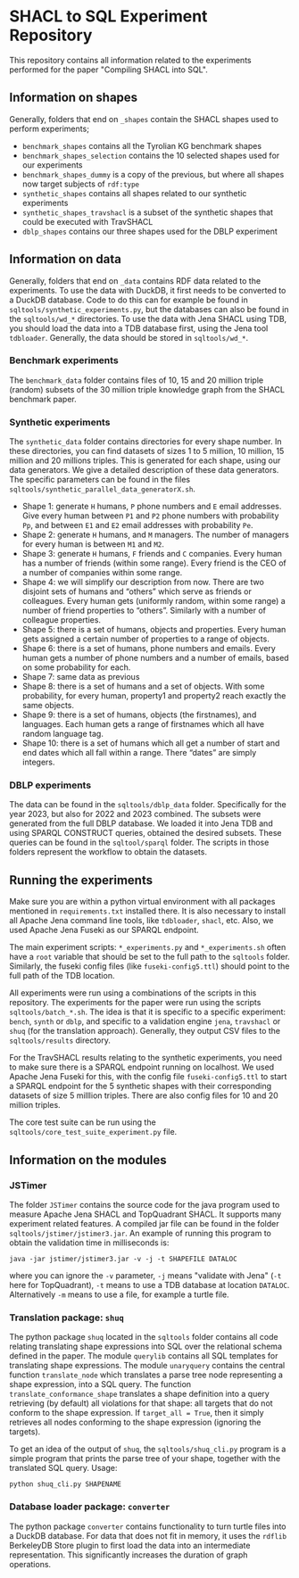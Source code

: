 # SHACL to SQL Experiment Repository

This repository contains all information related to the experiments performed for the paper "Compiling SHACL into SQL".

## Information on shapes
Generally, folders that end on `_shapes` contain the SHACL shapes used to perform experiments;
- `benchmark_shapes` contains all the Tyrolian KG benchmark shapes
- `benchmark_shapes_selection` contains the 10 selected shapes used for our experiments
- `benchmark_shapes_dummy` is a copy of the previous, but where all shapes now target subjects of `rdf:type`
- `synthetic_shapes` contains all shapes related to our synthetic experiments
- `synthetic_shapes_travshacl` is a subset of the synthetic shapes that could be executed with TravSHACL
- `dblp_shapes` contains our three shapes used for the DBLP experiment

## Information on data
Generally, folders that end on `_data` contains RDF data related to the experiments. To use the data with DuckDB, it first needs to be converted to a DuckDB database. Code to do this can for example be found in `sqltools/synthetic_experiments.py`, but the databases can also be found in the `sqltools/wd_*` directories.
To use the data with Jena SHACL using TDB, you should load the data into a TDB database first, using the Jena tool `tdbloader`. Generally, the data should be stored in `sqltools/wd_*`.

### Benchmark experiments
The `benchmark_data` folder contains files of 10, 15 and 20 million triple (random) subsets of the 30 million triple knowledge graph from the SHACL benchmark paper.

### Synthetic experiments
The `synthetic_data` folder contains directories for every shape number. In these directories, you can find datasets of sizes 1 to 5 million, 10 million, 15 million and 20 millions triples. This is generated for each shape, using our data generators. We give a detailed description of these data generators. The specific parameters can be found in the files `sqltools/synthetic_parallel_data_generatorX.sh`.
- Shape 1: generate `H` humans, `P` phone numbers and `E` email addresses. Give every human between `P1` and `P2` phone numbers with probability `Pp`, and between `E1` and `E2` email addresses with probability `Pe`.
- Shape 2: generate `H` humans, and `M` managers. The number of managers for every human is between `M1` and `M2`.
- Shape 3: generate `H` humans, `F` friends and `C` companies. Every human has a number of friends (within some range). Every friend is the CEO of a number of companies within some range. 
- Shape 4: we will simplify our description from now. There are two disjoint sets of humans and “others” which serve as friends or colleagues. Every human gets (uniformly random, within some range) a number of friend properties to “others”. Similarly with a number of colleague properties.
- Shape 5: there is a set of humans, objects and properties. Every human gets assigned a certain number of properties to a range of objects.
- Shape 6: there is a set of humans, phone numbers and emails. Every human gets a number of phone numbers and a number of emails, based on some probability
for each.
- Shape 7: same data as previous
- Shape 8: there is a set of humans and a set of objects. With some probability, for every human, property1 and property2 reach exactly the same objects.
- Shape 9: there is a set of humans, objects (the firstnames), and languages. Each human gets a range of firstnames which all have random language tag.
- Shape 10: there is a set of humans which all get a number of start and end dates which all fall within a range. There “dates” are simply integers.

### DBLP experiments
The data can be found in the `sqltools/dblp_data` folder. Specifically for the year 2023, but also for 2022 and 2023 combined. The subsets were generated from the full DBLP database. We loaded it into Jena TDB and using SPARQL CONSTRUCT queries, obtained the desired subsets. These queries can be found in the `sqltool/sparql` folder. The scripts in those folders represent the workflow to obtain the datasets.

## Running the experiments
Make sure you are within a python virtual environment with all packages mentioned in `requirements.txt` installed there. It is also necessary to install all Apache Jena command line tools, like `tdbloader`, `shacl`, etc. Also, we used Apache Jena Fuseki as our SPARQL endpoint.

The main experiment scripts: `*_experiments.py` and `*_experiments.sh` often have a `root` variable that should be set to the full path to the `sqltools` folder. Similarly, the fuseki config files (like `fuseki-config5.ttl`) should point to the full path of the TDB location.

All experiments were run using a combinations of the scripts in this repository. The experiments for the paper were run using the scripts `sqltools/batch_*.sh`. The idea is that it is specific to a specific experiment: `bench`, `synth` or `dblp`, and specific to a validation engine `jena`, `travshacl` or `shuq` (for the translation approach). Generally, they output CSV files to the `sqltools/results` directory.

For the TravSHACL results relating to the synthetic experiments, you need to make sure there is a SPARQL endpoint running on localhost. We used Apache Jena Fuseki for this, with the config file `fuseki-config5.ttl` to start a SPARQL endpoint for the 5 synthetic shapes with their corresponding datasets of size 5 milllion triples. There are also config files for 10 and 20 million triples.

The core test suite can be run using the `sqltools/core_test_suite_experiment.py` file. 

## Information on the modules

### JSTimer
The folder `JSTimer` contains the source code for the java program used to measure Apache Jena SHACL and TopQuadrant SHACL. It supports many experiment related features. A compiled jar file can be found in the folder `sqltools/jstimer/jstimer3.jar`. An example of running this program to obtain the validation time in milliseconds is:
    
    java -jar jstimer/jstimer3.jar -v -j -t SHAPEFILE DATALOC

where you can ignore the `-v` parameter, `-j` means "validate with Jena" (`-t` here for TopQuadrant), `-t` means to use a TDB database at location `DATALOC`. Alternatively `-m` means to use a file, for example a turtle file.

### Translation package: `shuq`
The python package `shuq` located in the `sqltools` folder contains all code relating translating shape expressions into SQL over the relational schema defined in the paper. The module `querylib` contains all SQL templates for translating shape expressions. The module `unaryquery` contains the central function `translate_node` which translates a parse tree node representing a shape expression, into a SQL query. The function `translate_conformance_shape` translates a shape definition into a query retrieving (by default) all violations for that shape: all targets that do not conform to the shape expression. If `target_all = True`, then it simply retrieves all nodes conforming to the shape expression (ignoring the targets). 

To get an idea of the output of `shuq`, the `sqltools/shuq_cli.py` program is a simple program that prints the parse tree of your shape, together with the translated SQL query. Usage:

    python shuq_cli.py SHAPENAME

### Database loader package: `converter`
The python package `converter` contains functionality to turn turtle files into a DuckDB database. For data that does not fit in memory, it uses the `rdflib` BerkeleyDB Store plugin to first load the data into an intermediate representation. This significantly increases the duration of graph operations. 